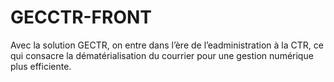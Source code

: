 # GECCTR-FRONT
Avec la solution GECTR, on entre dans l’ère de l’eadministration à la CTR, ce qui consacre la dématérialisation du courrier pour une gestion numérique plus efficiente. 
